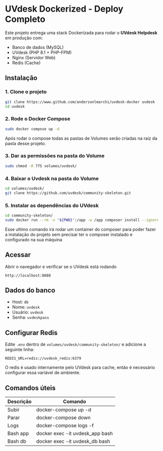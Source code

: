 
# UVdesk Dockerized - Deploy Completo

Este projeto entrega uma stack Dockerizada para rodar o **UVdesk Helpdesk** em produção com:

- Banco de dados (MySQL)
- UVdesk (PHP 8.1 + PHP-FPM)
- Nginx (Servidor Web)
- Redis (Cache)

## Instalação

### 1. Clone o projeto
```bash
git clone https://www.github.com/andersonlmarchi/uvdesk-docker uvdesk
cd uvdesk
```

### 2. Rode o Docker Compose
```bash
sudo docker compose up -d
```

Após rodar o compose todas as pastas de Volumes serão criadas na raiz da pasta desse projeto.

### 3. Dar as permissões na pasta do Volume
```bash
sudo chmod -R 775 volumes/uvdesk/
```

### 4. Baixar o Uvdesk na pasta do Volume
```bash
cd volumes/uvdesk/
git clone https://github.com/uvdesk/community-skeleton.git
```

### 5. Instalar as dependências do UVdesk
```bash
cd community-skeleton/
sudo docker run --rm -v "${PWD}":/app -w /app composer install --ignore-platform-req=ext-mailparse
```
Esse ultimo comando irá rodar um container do composer para poder fazer a instalação do projeto sem precisar ter o composer instalado e configurado na sua máquina

## Acessar

Abrir o navegador e verificar se o UVdesk está rodando

```
http://localhost:8080
```

## Dados do banco
- Host: `db`
- Nome: `uvdesk`
- Usuário: `uvdesk`
- Senha: `uvdeskpass`

## Configurar Redis
Edite `.env` dentro de `volumes/uvdesk/community-skeleton/` e adicione a seguinte linha:
```
REDIS_URL=redis://uvdesk_redis:6379
```

O redis é usado internamente pelo UVdesk para cache, então é necessário configurar essa variável de ambiente.


## Comandos úteis
| Descrição         | Comando                         |
|-------------------|---------------------------------|
| Subir             | docker-compose up -d            |
| Parar             | docker-compose down             |
| Logs              | docker-compose logs -f          |
| Bash app          | docker exec -it uvdesk_app bash |
| Bash db           | docker exec -it uvdesk_db bash  |

